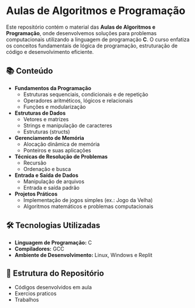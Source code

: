 # Aulas de Algoritmos e Programação

Este repositório contém o material das **Aulas de Algoritmos e Programação**, onde desenvolvemos soluções para problemas computacionais utilizando a linguagem de programação **C**. O curso enfatiza os conceitos fundamentais de lógica de programação, estruturação de código e desenvolvimento eficiente.

## 📚 Conteúdo

- **Fundamentos da Programação**
  - Estruturas sequenciais, condicionais e de repetição
  - Operadores aritméticos, lógicos e relacionais
  - Funções e modularização
- **Estruturas de Dados**
  - Vetores e matrizes
  - Strings e manipulação de caracteres
  - Estruturas (structs)
- **Gerenciamento de Memória**
  - Alocação dinâmica de memória
  - Ponteiros e suas aplicações
- **Técnicas de Resolução de Problemas**
  - Recursão
  - Ordenação e busca
- **Entrada e Saída de Dados**
  - Manipulação de arquivos
  - Entrada e saída padrão
- **Projetos Práticos**
  - Implementação de jogos simples (ex.: Jogo da Velha)
  - Algoritmos matemáticos e problemas computacionais

## 🛠 Tecnologias Utilizadas

- **Linguagem de Programação:** C
- **Compiladores:** GCC
- **Ambiente de Desenvolvimento:** Linux, Windows e Replit

## 📂 Estrutura do Repositório
- Códigos desenvolvidos em aula
- Exercios praticos
- Trabalhos 
